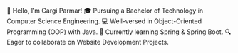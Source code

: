 👋 Hello, I’m Gargi Parmar!
🎓 Pursuing a Bachelor of Technology in Computer Science Engineering.
💻 Well-versed in Object-Oriented Programming (OOP) with Java.
🌱 Currently learning Spring & Spring Boot.
🔍 Eager to collaborate on Website Development Projects.



<!---
MeowGargi/MeowGargi is a ✨ special ✨ repository because its `README.md` (this file) appears on your GitHub profile.
You can click the Preview link to take a look at your changes.
--->
